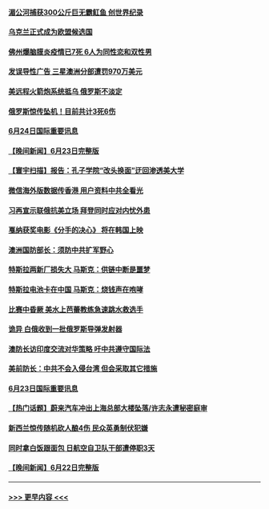#### [湄公河捕获300公斤巨无霸𫚉鱼 创世界纪录](../pages/prog202/a103463685.md?t=06250151) 
#### [乌克兰正式成为欧盟候选国](../pages/prog202/a103463952.md?t=06250151) 
#### [佛州爆脑膜炎疫情已7死 6人为同性恋和双性男](../pages/prog202/a103463834.md?t=06250151) 
#### [发误导性广告 三星澳洲分部遭罚970万美元](../pages/prog202/a103463830.md?t=06250151) 
#### [美远程火箭炮系统抵乌 俄罗斯不淡定](../pages/prog202/a103463844.md?t=06250151) 
#### [俄罗斯惊传坠机！目前共计3死6伤](../pages/prog202/a103463816.md?t=06250151) 
#### [6月24日国际重要讯息](../pages/prog202/a103463817.md?t=06250151) 
#### [【晚间新闻】6月23日完整版](../pages/prog202/a103463560.md?t=06250151) 
#### [【寰宇扫描】报告：孔子学院“改头换面”迂回渗透美大学](../pages/prog202/a103463587.md?t=06250151) 
#### [微信海外版数据传香港 用户资料中共全看光](../pages/prog202/a103463417.md?t=06250151) 
#### [习再宣示联俄抗美立场 拜登同时应对内忧外患](../pages/prog202/a103463379.md?t=06250151) 
#### [戛纳获奖电影《分手的决心》 将在韩国上映](../pages/prog202/a103463268.md?t=06250151) 
#### [澳洲国防部长：须防中共扩军野心](../pages/prog202/a103463248.md?t=06250151) 
#### [特斯拉两新厂损失大 马斯克：供链中断是噩梦](../pages/prog202/a103463259.md?t=06250151) 
#### [特斯拉电池卡在中国 马斯克：烧钱声在咆哮](../pages/prog202/a103463063.md?t=06250151) 
#### [比赛中昏厥 美水上芭蕾教练急速跳水救选手](../pages/prog202/a103462889.md?t=06250151) 
#### [诡异 白俄收到一批俄罗斯导弹发射器](../pages/prog202/a103462897.md?t=06250151) 
#### [澳防长访印度交流对华策略 吁中共遵守国际法](../pages/prog202/a103462910.md?t=06250151) 
#### [美前防长：中共不会入侵台湾 但会采取其它措施](../pages/prog202/a103462905.md?t=06250151) 
#### [6月23日国际重要讯息](../pages/prog202/a103462923.md?t=06250151) 
#### [【热门话题】蔚来汽车冲出上海总部大楼坠落/许志永遭秘密庭审](../pages/prog202/a103462854.md?t=06250151) 
#### [新西兰惊传随机砍人酿4伤 民众英勇制伏犯嫌](../pages/prog202/a103462784.md?t=06250151) 
#### [同时拿白饭跟面包 日航空自卫队干部遭停职3天](../pages/prog202/a103462777.md?t=06250151) 
#### [【晚间新闻】6月22日完整版](../pages/prog202/a103462647.md?t=06250151) 

----
#### [ >>> 更早内容 <<< ](../indexes/prog202-earlier.md)
